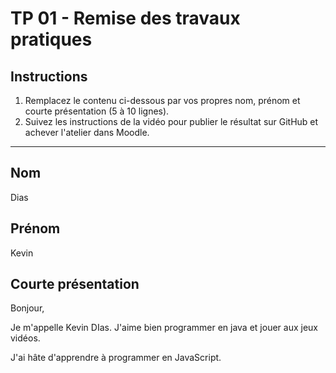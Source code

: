 # TP 01 - Remise des travaux pratiques

## Instructions

1. Remplacez le contenu ci-dessous par vos propres nom, prénom et courte présentation (5 à 10 lignes).
2. Suivez les instructions de la vidéo pour publier le résultat sur GitHub et achever l'atelier dans Moodle.

---

## Nom

Dias

## Prénom

Kevin

## Courte présentation

Bonjour,

Je m'appelle Kevin DIas.
J'aime bien programmer en java et jouer aux jeux vidéos.

J'ai hâte d'apprendre à programmer en JavaScript.

